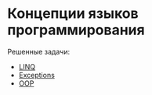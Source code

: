 # Концепции языков программирования

Решенные задачи:
 * [LINQ](./linq/)
 * [Exceptions](./exceptions)
 * [OOP](./oop/)
 